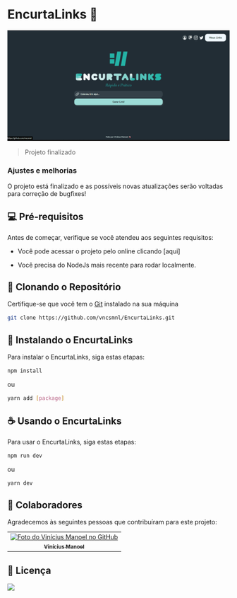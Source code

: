 # EncurtaLinks 🔗

![Imagem do Projeto](/public/Animation.gif "Title")

> Projeto finalizado

### Ajustes e melhorias

O projeto está finalizado e as possíveis novas atualizações serão voltadas para correção de bugfixes!

## 💻 Pré-requisitos

Antes de começar, verifique se você atendeu aos seguintes requisitos:

* Você pode acessar o projeto pelo online clicando [aqui]

* Você precisa do NodeJs mais recente para rodar localmente.

## 💾 Clonando o Repositório

Certifique-se que você tem o [Git](https://git-scm.com/) instalado na sua máquina

```bash
git clone https://github.com/vncsmnl/EncurtaLinks.git
```

## 🚀 Instalando o EncurtaLinks

Para instalar o EncurtaLinks, siga estas etapas:


```bash
npm install
```
ou

```bash
yarn add [package]
```


## ☕ Usando o EncurtaLinks

Para usar o EncurtaLinks, siga estas etapas:

```bash
npm run dev
```
ou
```bash
yarn dev
```


## 🤝 Colaboradores

Agradecemos às seguintes pessoas que contribuíram para este projeto:

<table>
  <tr>
    <td align="center">
      <a href="#">
        <img src="https://avatars.githubusercontent.com/u/59481808?v=4" width="100px;" alt="Foto do Vinícius Manoel no GitHub"/><br>
        <sub>
          <b>Vinícius Manoel</b>
        </sub>
      </a>
    </td>
  </tr>
</table>


## 📝 Licença

<a href="https://choosealicense.com/licenses/mit"><img src="https://img.shields.io/github/license/vncsmnl/EncurtaLinks"></a>